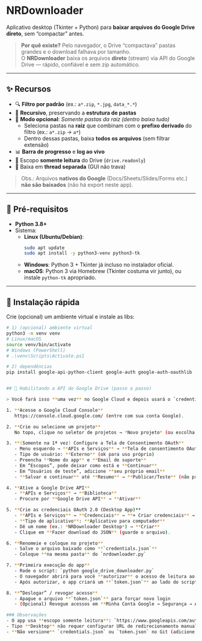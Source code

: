 # NRDownloader

Aplicativo desktop (Tkinter + Python) para **baixar arquivos do Google Drive direto**, sem “compactar” antes.

> **Por quê existe?** Pelo navegador, o Drive “compactava” pastas grandes e o download falhava por tamanho.  
> O **NRDownloader** baixa os arquivos **direto** (stream) via API do Google Drive — rápido, confiável e sem zip automático.

---

## ✨ Recursos

- 🔍 **Filtro por padrão** (ex.: `a*.zip`, `*.jpg`, `data_*.*`)
- 🔁 **Recursivo**, preservando a **estrutura de pastas**
- 📂 **Modo opcional**: _Somente pastas da raiz (dentro baixa tudo)_
  - Seleciona pastas na **raiz** que combinam com o **prefixo derivado** do filtro (ex.: `a*.zip` → `a*`)
  - Dentro dessas pastas, baixa **todos os arquivos** (sem filtrar extensão)
- 📊 **Barra de progresso** e **log ao vivo**
- 🔐 Escopo **somente leitura** do Drive (`drive.readonly`)
- 🧵 Baixa em **thread separada** (GUI não trava)

> Obs.: Arquivos **nativos do Google** (Docs/Sheets/Slides/Forms etc.) **não são baixados** (não há export neste app).

---

## 🧩 Pré-requisitos

- **Python 3.8+**
- Sistema:
  - **Linux (Ubuntu/Debian)**:
    ```bash
    sudo apt update
    sudo apt install -y python3-venv python3-tk
    ```
  - **Windows**: Python 3 + Tkinter já incluso no instalador oficial.
  - **macOS**: Python 3 via Homebrew (Tkinter costuma vir junto), ou instale `python-tk` apropriado.

---

## 🚀 Instalação rápida

Crie (opcional) um ambiente virtual e instale as libs:

```bash
# 1) (opcional) ambiente virtual
python3 -m venv venv
# Linux/macOS
source venv/bin/activate
# Windows (PowerShell)
# .\venv\Scripts\Activate.ps1

# 2) dependências
pip install google-api-python-client google-auth google-auth-oauthlib


## 🔑 Habilitando a API do Google Drive (passo a passo)

> Você fará isso **uma vez** no Google Cloud e depois usará o `credentials.json` no app.

1. **Acesse o Google Cloud Console**  
   https://console.cloud.google.com/ (entre com sua conta Google).

2. **Crie ou selecione um projeto**  
   No topo, clique no seletor de projetos → *Novo projeto* (ou escolha um existente).

3. **(Somente na 1ª vez) Configure a Tela de Consentimento OAuth**  
   - Menu esquerdo → **APIs e Serviços** → **Tela de consentimento OAuth**  
   - Tipo de usuário: **Externo** (ok para uso próprio)  
   - Preencha **Nome do app** e **Email de suporte**  
   - Em “Escopos”, pode deixar como está e **Continuar**  
   - Em “Usuários de teste”, adicione **seu próprio email**  
   - **Salvar e continuar** até **Resumo** → **Publicar/Teste** (não precisa “produzir” para uso próprio).

4. **Ative a Google Drive API**  
   - **APIs e Serviços** → **Biblioteca**  
   - Procure por **Google Drive API** → **Ativar**

5. **Crie as credenciais OAuth 2.0 (Desktop App)**  
   - **APIs e Serviços** → **Credenciais** → **+ Criar credenciais** → **ID do cliente OAuth**  
   - **Tipo de aplicativo**: **Aplicativo para computador**  
   - Dê um nome (ex.: *NRDownloader Desktop*) → **Criar**  
   - Clique em **Fazer download do JSON** (guarde o arquivo).

6. **Renomeie e coloque no projeto**  
   - Salve o arquivo baixado como **`credentials.json`**  
   - Coloque **na mesma pasta** do `nrdownloader.py`

7. **Primeira execução do app**  
   - Rode o script: `python google_drive_downloader.py`  
   - O navegador abrirá para você **autorizar** o acesso de leitura ao Drive  
   - Após autorizar, o app criará um **`token.json`** ao lado do script (reuso automático nas próximas execuções)

8. **“Deslogar” / revogar acesso**  
   - Apague o arquivo **`token.json`** para forçar novo login  
   - (Opcional) Revogue acessos em **Minha Conta Google → Segurança → Acesso de terceiros**

### Observações
- O app usa **escopo somente leitura**: `https://www.googleapis.com/auth/drive.readonly`
- Tipo **Desktop** não requer configurar URL de redirecionamento manualmente (o fluxo usa `http://localhost`).
- **Não versione** `credentials.json` ou `token.json` no Git (adicione ao `.gitignore`).

